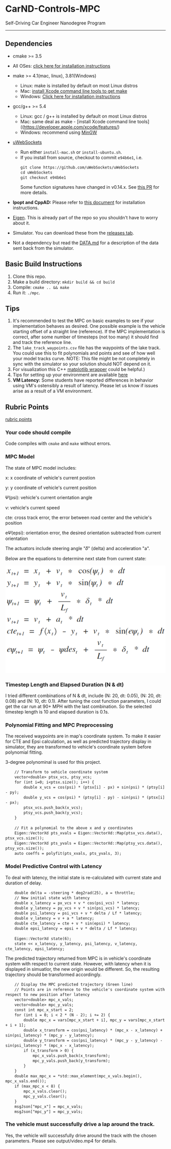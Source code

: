 # CarND-Controls-MPC
Self-Driving Car Engineer Nanodegree Program

---

[//]: # (Image References)

[equations]: ./images/equations.png "Equations"


## Dependencies

* cmake >= 3.5
 * All OSes: [click here for installation instructions](https://cmake.org/install/)
* make >= 4.1(mac, linux), 3.81(Windows)
  * Linux: make is installed by default on most Linux distros
  * Mac: [install Xcode command line tools to get make](https://developer.apple.com/xcode/features/)
  * Windows: [Click here for installation instructions](http://gnuwin32.sourceforge.net/packages/make.htm)
* gcc/g++ >= 5.4
  * Linux: gcc / g++ is installed by default on most Linux distros
  * Mac: same deal as make - [install Xcode command line tools]((https://developer.apple.com/xcode/features/)
  * Windows: recommend using [MinGW](http://www.mingw.org/)
* [uWebSockets](https://github.com/uWebSockets/uWebSockets)
  * Run either `install-mac.sh` or `install-ubuntu.sh`.
  * If you install from source, checkout to commit `e94b6e1`, i.e.
    ```
    git clone https://github.com/uWebSockets/uWebSockets
    cd uWebSockets
    git checkout e94b6e1
    ```
    Some function signatures have changed in v0.14.x. See [this PR](https://github.com/udacity/CarND-MPC-Project/pull/3) for more details.

* **Ipopt and CppAD:** Please refer to [this document](https://github.com/udacity/CarND-MPC-Project/blob/master/install_Ipopt_CppAD.md) for installation instructions.
* [Eigen](http://eigen.tuxfamily.org/index.php?title=Main_Page). This is already part of the repo so you shouldn't have to worry about it.
* Simulator. You can download these from the [releases tab](https://github.com/udacity/self-driving-car-sim/releases).
* Not a dependency but read the [DATA.md](./DATA.md) for a description of the data sent back from the simulator.


## Basic Build Instructions

1. Clone this repo.
2. Make a build directory: `mkdir build && cd build`
3. Compile: `cmake .. && make`
4. Run it: `./mpc`.

## Tips

1. It's recommended to test the MPC on basic examples to see if your implementation behaves as desired. One possible example
is the vehicle starting offset of a straight line (reference). If the MPC implementation is correct, after some number of timesteps
(not too many) it should find and track the reference line.
2. The `lake_track_waypoints.csv` file has the waypoints of the lake track. You could use this to fit polynomials and points and see of how well your model tracks curve. NOTE: This file might be not completely in sync with the simulator so your solution should NOT depend on it.
3. For visualization this C++ [matplotlib wrapper](https://github.com/lava/matplotlib-cpp) could be helpful.)
4.  Tips for setting up your environment are available [here](https://classroom.udacity.com/nanodegrees/nd013/parts/40f38239-66b6-46ec-ae68-03afd8a601c8/modules/0949fca6-b379-42af-a919-ee50aa304e6a/lessons/f758c44c-5e40-4e01-93b5-1a82aa4e044f/concepts/23d376c7-0195-4276-bdf0-e02f1f3c665d)
5. **VM Latency:** Some students have reported differences in behavior using VM's ostensibly a result of latency.  Please let us know if issues arise as a result of a VM environment.

## Rubric Points

[rubric points](https://review.udacity.com/#!/rubrics/896/view)

### Your code should compile
Code compiles with `cmake` and `make` without errors.

### MPC Model

The state of MPC model includes:

x: x coordinate of vehicle's current postion 

y: y coordinate of vehicle's current position

𝛹(psi): vehicle's current orientation angle

v: vehicle's current speed

cte: cross track error, the error between road center and the vehicle's position

e𝛹(epsi): orientation error, the desired orientation subtracted from current orientation


The actuators include steering angle "𝛿" (delta) and acceleration "a".


Below are the equations to determine next state from current state:

![Equations][equations]

### Timestep Length and Elapsed Duration (N & dt)

I tried different combinations of N & dt, include (N: 20, dt: 0.05), (N: 20, dt: 0.08) and (N: 10, dt: 0.1). After tuning the cost function parameters, I could get the car run at 90+ MPH with the last combination. So the selected timestep length is 10 and elapsed duration is 0.1s.

### Polynomial Fitting and MPC Preprocessing

The received waypoints are in map's coordinate system. To make it easier for CTE and Epsi calculation, as well as predicted trajectory display in simulator, they are transformed to vehicle's coordinate system before polynomial fitting.

3-degree polynominal is used for this project.

```
    // Transform to vehicle coordinate system
    vector<double> ptsx_vcs, ptsy_vcs;
    for (int i=0; i<ptsx.size(); i++) {
        double x_vcs = cos(psi) * (ptsx[i] - px) + sin(psi) * (ptsy[i] - py);
        double y_vcs = cos(psi) * (ptsy[i] - py) - sin(psi) * (ptsx[i] - px);
        ptsx_vcs.push_back(x_vcs);
        ptsy_vcs.push_back(y_vcs);
    }

    // Fit a polynomial to the above x and y coordinates
    Eigen::VectorXd pts_xvals = Eigen::VectorXd::Map(ptsx_vcs.data(), ptsx_vcs.size());
    Eigen::VectorXd pts_yvals = Eigen::VectorXd::Map(ptsy_vcs.data(), ptsy_vcs.size());
    auto coeffs = polyfit(pts_xvals, pts_yvals, 3);

```

### Model Predictive Control with Latency

To deal with latency, the initial state is re-calculated with current state and duration of delay.

```
    double delta = -steering * deg2rad(25), a = throttle;
    // New initial state with latency
    double x_latency = px_vcs + v * cos(psi_vcs) * latency;
    double y_latency = py_vcs + v * sin(psi_vcs) * latency;
    double psi_latency = psi_vcs + v * delta / Lf * latency;
    double v_latency = v + a * latency;
    double cte_latency = cte + v * sin(epsi) * latency;
    double epsi_latency = epsi + v * delta / Lf * latency;

    Eigen::VectorXd state(6);
    state << x_latency, y_latency, psi_latency, v_latency, cte_latency, epsi_latency;

```


The predicted trajectory returned from MPC is in vehicle's coordinate system with respect to current state. However, with latency when it is displayed in simuatlor, the new origin would be different. So, the resulting trajectory should be transformed accordingly.

```
    // Display the MPC predicted trajectory (Green line)
    // Points are in reference to the vehicle's coordinate system with respect to new position after latency
    vector<double> mpc_x_vals;
    vector<double> mpc_y_vals;
    const int mpc_x_start = 2;
    for (int i = 0; i < 2 * (N - 2); i += 2) {
        double mpc_x = vars[mpc_x_start + i], mpc_y = vars[mpc_x_start + i + 1];
        double x_transform = cos(psi_latency) * (mpc_x - x_latency) + sin(psi_latency) * (mpc_y - y_latency);
        double y_transform = cos(psi_latency) * (mpc_y - y_latency) - sin(psi_latency) * (mpc_x - x_latency);
        if (x_transform > 0) {
            mpc_x_vals.push_back(x_transform);
            mpc_y_vals.push_back(y_transform);
        }
    }
    double max_mpc_x = *std::max_element(mpc_x_vals.begin(), mpc_x_vals.end());
    if (max_mpc_x < 8) {
        mpc_x_vals.clear();
        mpc_y_vals.clear();
    }
    msgJson["mpc_x"] = mpc_x_vals;
    msgJson["mpc_y"] = mpc_y_vals;

```


### The vehicle must successfully drive a lap around the track.
Yes, the vehicle will successfully drive around the track with the chosen parameters. Please see output/video.mp4 for details.






